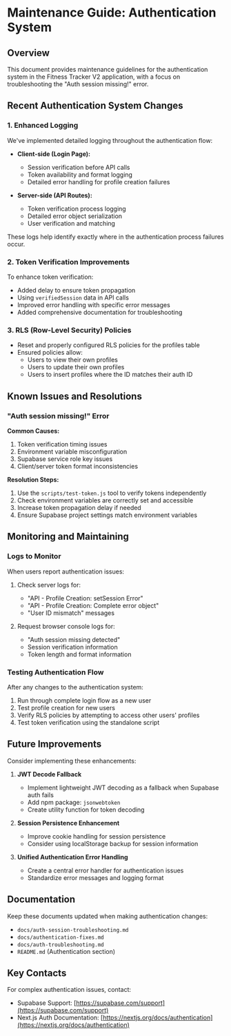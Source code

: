 # Maintenance Guide: Authentication System

## Overview

This document provides maintenance guidelines for the authentication system in the Fitness Tracker V2 application, with a focus on troubleshooting the "Auth session missing!" error.

## Recent Authentication System Changes

### 1. Enhanced Logging

We've implemented detailed logging throughout the authentication flow:

- **Client-side (Login Page):**
  - Session verification before API calls
  - Token availability and format logging
  - Detailed error handling for profile creation failures

- **Server-side (API Routes):**
  - Token verification process logging
  - Detailed error object serialization
  - User verification and matching

These logs help identify exactly where in the authentication process failures occur.

### 2. Token Verification Improvements

To enhance token verification:

- Added delay to ensure token propagation
- Using `verifiedSession` data in API calls
- Improved error handling with specific error messages
- Added comprehensive documentation for troubleshooting

### 3. RLS (Row-Level Security) Policies

- Reset and properly configured RLS policies for the profiles table
- Ensured policies allow:
  - Users to view their own profiles
  - Users to update their own profiles
  - Users to insert profiles where the ID matches their auth ID

## Known Issues and Resolutions

### "Auth session missing!" Error

**Common Causes:**
1. Token verification timing issues
2. Environment variable misconfiguration
3. Supabase service role key issues
4. Client/server token format inconsistencies

**Resolution Steps:**
1. Use the `scripts/test-token.js` tool to verify tokens independently
2. Check environment variables are correctly set and accessible
3. Increase token propagation delay if needed
4. Ensure Supabase project settings match environment variables

## Monitoring and Maintaining

### Logs to Monitor

When users report authentication issues:

1. Check server logs for:
   - "API - Profile Creation: setSession Error"
   - "API - Profile Creation: Complete error object"
   - "User ID mismatch" messages

2. Request browser console logs for:
   - "Auth session missing detected"
   - Session verification information
   - Token length and format information

### Testing Authentication Flow

After any changes to the authentication system:

1. Run through complete login flow as a new user
2. Test profile creation for new users
3. Verify RLS policies by attempting to access other users' profiles
4. Test token verification using the standalone script

## Future Improvements

Consider implementing these enhancements:

1. **JWT Decode Fallback**
   - Implement lightweight JWT decoding as a fallback when Supabase auth fails
   - Add npm package: `jsonwebtoken`
   - Create utility function for token decoding

2. **Session Persistence Enhancement**
   - Improve cookie handling for session persistence
   - Consider using localStorage backup for session information

3. **Unified Authentication Error Handling**
   - Create a central error handler for authentication issues
   - Standardize error messages and logging format

## Documentation

Keep these documents updated when making authentication changes:

- `docs/auth-session-troubleshooting.md`
- `docs/authentication-fixes.md`
- `docs/auth-troubleshooting.md`
- `README.md` (Authentication section)

## Key Contacts

For complex authentication issues, contact:

- Supabase Support: [https://supabase.com/support](https://supabase.com/support)
- Next.js Auth Documentation: [https://nextjs.org/docs/authentication](https://nextjs.org/docs/authentication) 